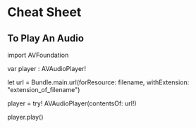 # Cheat Sheet

## To Play An Audio

import AVFoundation

var player : AVAudioPlayer!

let url = Bundle.main.url(forResource: filename, withExtension: "extension_of_filename")

player = try! AVAudioPlayer(contentsOf: url!)

player.play()
